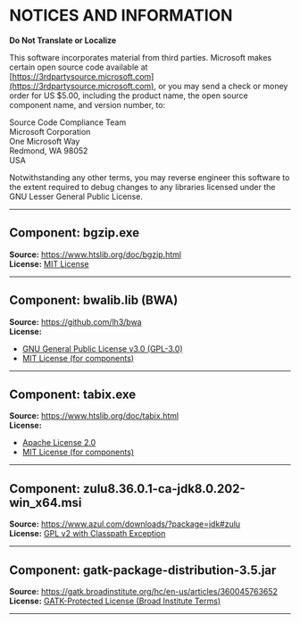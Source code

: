 # NOTICES AND INFORMATION  
**Do Not Translate or Localize**

This software incorporates material from third parties. Microsoft makes certain open source code available at [https://3rdpartysource.microsoft.com](https://3rdpartysource.microsoft.com), or you may send a check or money order for US $5.00, including the product name, the open source component name, and version number, to:

Source Code Compliance Team  
Microsoft Corporation  
One Microsoft Way  
Redmond, WA 98052  
USA

Notwithstanding any other terms, you may reverse engineer this software to the extent required to debug changes to any libraries licensed under the GNU Lesser General Public License.

---

## Component: **bgzip.exe**  
**Source:** https://www.htslib.org/doc/bgzip.html  
**License:** [MIT License](https://opensource.org/licenses/MIT)

---

## Component: **bwalib.lib** (BWA)  
**Source:** https://github.com/lh3/bwa  
**License:**  
- [GNU General Public License v3.0 (GPL-3.0)](https://www.gnu.org/licenses/gpl-3.0.html)  
- [MIT License (for components)](https://opensource.org/licenses/MIT)

---

## Component: **tabix.exe**  
**Source:** https://www.htslib.org/doc/tabix.html  
**License:**  
- [Apache License 2.0](https://www.apache.org/licenses/LICENSE-2.0)  
- [MIT License (for components)](https://opensource.org/licenses/MIT)

---

## Component: **zulu8.36.0.1-ca-jdk8.0.202-win_x64.msi**  
**Source:** https://www.azul.com/downloads/?package=jdk#zulu  
**License:** [GPL v2 with Classpath Exception](https://openjdk.org/legal/gplv2+ce.html)

---

## Component: **gatk-package-distribution-3.5.jar**  
**Source:** https://gatk.broadinstitute.org/hc/en-us/articles/360045763652  
**License:** [GATK-Protected License (Broad Institute Terms)](https://gatk.broadinstitute.org/hc/en-us/articles/360045763652)

---
